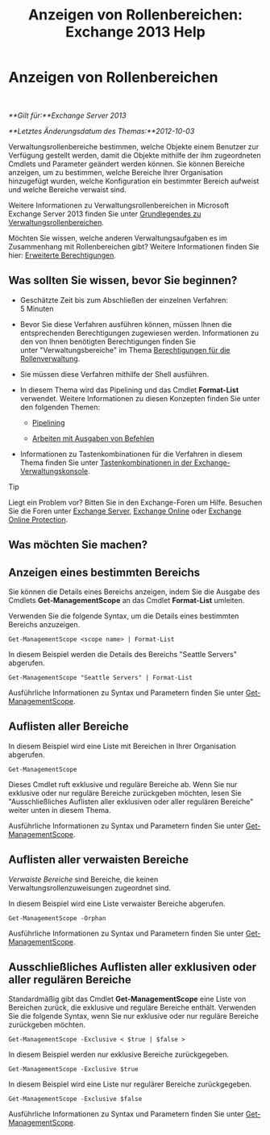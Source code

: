 ﻿---
title: 'Anzeigen von Rollenbereichen: Exchange 2013 Help'
TOCTitle: Anzeigen von Rollenbereichen
ms:assetid: 0bb3a434-6651-473a-94eb-4eb9a34e6f70
ms:mtpsurl: https://technet.microsoft.com/de-de/library/Dd335084(v=EXCHG.150)
ms:contentKeyID: 50474998
ms.date: 05/22/2018
mtps_version: v=EXCHG.150
ms.translationtype: MT
---

# Anzeigen von Rollenbereichen

 

_**Gilt für:**Exchange Server 2013_

_**Letztes Änderungsdatum des Themas:**2012-10-03_

Verwaltungsrollenbereiche bestimmen, welche Objekte einem Benutzer zur Verfügung gestellt werden, damit die Objekte mithilfe der ihm zugeordneten Cmdlets und Parameter geändert werden können. Sie können Bereiche anzeigen, um zu bestimmen, welche Bereiche Ihrer Organisation hinzugefügt wurden, welche Konfiguration ein bestimmter Bereich aufweist und welche Bereiche verwaist sind.

Weitere Informationen zu Verwaltungsrollenbereichen in Microsoft Exchange Server 2013 finden Sie unter [Grundlegendes zu Verwaltungsrollenbereichen](understanding-management-role-scopes-exchange-2013-help.md).

Möchten Sie wissen, welche anderen Verwaltungsaufgaben es im Zusammenhang mit Rollenbereichen gibt? Weitere Informationen finden Sie hier: [Erweiterte Berechtigungen](advanced-permissions-exchange-2013-help.md).

## Was sollten Sie wissen, bevor Sie beginnen?

  - Geschätzte Zeit bis zum Abschließen der einzelnen Verfahren: 5 Minuten

  - Bevor Sie diese Verfahren ausführen können, müssen Ihnen die entsprechenden Berechtigungen zugewiesen werden. Informationen zu den von Ihnen benötigten Berechtigungen finden Sie unter "Verwaltungsbereiche" im Thema [Berechtigungen für die Rollenverwaltung](role-management-permissions-exchange-2013-help.md).

  - Sie müssen diese Verfahren mithilfe der Shell ausführen.

  - In diesem Thema wird das Pipelining und das Cmdlet **Format-List** verwendet. Weitere Informationen zu diesen Konzepten finden Sie unter den folgenden Themen:
    
      - [Pipelining](https://technet.microsoft.com/de-de/library/aa998260\(v=exchg.150\))
    
      - [Arbeiten mit Ausgaben von Befehlen](working-with-command-output-exchange-2013-help.md)

  - Informationen zu Tastenkombinationen für die Verfahren in diesem Thema finden Sie unter [Tastenkombinationen in der Exchange-Verwaltungskonsole](keyboard-shortcuts-in-the-exchange-admin-center-exchange-online-protection-help.md).


> [!TIP]
> Liegt ein Problem vor? Bitten Sie in den Exchange-Foren um Hilfe. Besuchen Sie die Foren unter <A href="https://go.microsoft.com/fwlink/p/?linkid=60612">Exchange Server</A>, <A href="https://go.microsoft.com/fwlink/p/?linkid=267542">Exchange Online</A> oder <A href="https://go.microsoft.com/fwlink/p/?linkid=285351">Exchange Online Protection</A>.



## Was möchten Sie machen?

## Anzeigen eines bestimmten Bereichs

Sie können die Details eines Bereichs anzeigen, indem Sie die Ausgabe des Cmdlets **Get-ManagementScope** an das Cmdlet **Format-List** umleiten.

Verwenden Sie die folgende Syntax, um die Details eines bestimmten Bereichs anzuzeigen.

    Get-ManagementScope <scope name> | Format-List

In diesem Beispiel werden die Details des Bereichs "Seattle Servers" abgerufen.

    Get-ManagementScope "Seattle Servers" | Format-List

Ausführliche Informationen zu Syntax und Parametern finden Sie unter [Get-ManagementScope](https://technet.microsoft.com/de-de/library/dd298180\(v=exchg.150\)).

## Auflisten aller Bereiche

In diesem Beispiel wird eine Liste mit Bereichen in Ihrer Organisation abgerufen.

    Get-ManagementScope

Dieses Cmdlet ruft exklusive und reguläre Bereiche ab. Wenn Sie nur exklusive oder nur reguläre Bereiche zurückgeben möchten, lesen Sie "Ausschließliches Auflisten aller exklusiven oder aller regulären Bereiche" weiter unten in diesem Thema.

Ausführliche Informationen zu Syntax und Parametern finden Sie unter [Get-ManagementScope](https://technet.microsoft.com/de-de/library/dd298180\(v=exchg.150\)).

## Auflisten aller verwaisten Bereiche

*Verwaiste Bereiche* sind Bereiche, die keinen Verwaltungsrollenzuweisungen zugeordnet sind.

In diesem Beispiel wird eine Liste verwaister Bereiche abgerufen.

    Get-ManagementScope -Orphan

Ausführliche Informationen zu Syntax und Parametern finden Sie unter [Get-ManagementScope](https://technet.microsoft.com/de-de/library/dd298180\(v=exchg.150\)).

## Ausschließliches Auflisten aller exklusiven oder aller regulären Bereiche

Standardmäßig gibt das Cmdlet **Get-ManagementScope** eine Liste von Bereichen zurück, die exklusive und reguläre Bereiche enthält. Verwenden Sie die folgende Syntax, wenn Sie nur exklusive oder nur reguläre Bereiche zurückgeben möchten.

    Get-ManagementScope -Exclusive < $true | $false >

In diesem Beispiel werden nur exklusive Bereiche zurückgegeben.

    Get-ManagementScope -Exclusive $true

In diesem Beispiel wird eine Liste nur regulärer Bereiche zurückgegeben.

    Get-ManagementScope -Exclusive $false

Ausführliche Informationen zu Syntax und Parametern finden Sie unter [Get-ManagementScope](https://technet.microsoft.com/de-de/library/dd298180\(v=exchg.150\)).

